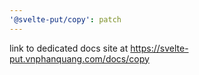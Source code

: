```yaml
---
'@svelte-put/copy': patch
---
```


link to dedicated docs site at https://svelte-put.vnphanquang.com/docs/copy
